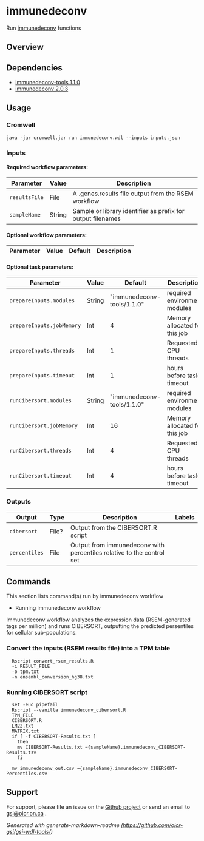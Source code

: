 # immunedeconv

Run [immunedeconv](https://www.rdocumentation.org/packages/immunedeconv/versions/2.0.3) functions

## Overview

## Dependencies

* [immunedeconv-tools 1.1.0](https://bitbucket.oicr.on.ca/projects/GSI/repos/immunedeconvtools/)
* [immunedeconv 2.0.3](https://www.rdocumentation.org/packages/immunedeconv/versions/2.0.3)


## Usage

### Cromwell
```
java -jar cromwell.jar run immunedeconv.wdl --inputs inputs.json
```

### Inputs

#### Required workflow parameters:
Parameter|Value|Description
---|---|---
`resultsFile`|File|A .genes.results file output from the RSEM workflow
`sampleName`|String|Sample or library identifier as prefix for output filenames


#### Optional workflow parameters:
Parameter|Value|Default|Description
---|---|---|---


#### Optional task parameters:
Parameter|Value|Default|Description
---|---|---|---
`prepareInputs.modules`|String|"immunedeconv-tools/1.1.0"|required environment modules
`prepareInputs.jobMemory`|Int|4|Memory allocated for this job
`prepareInputs.threads`|Int|1|Requested CPU threads
`prepareInputs.timeout`|Int|1|hours before task timeout
`runCibersort.modules`|String|"immunedeconv-tools/1.1.0"|required environment modules
`runCibersort.jobMemory`|Int|16|Memory allocated for this job
`runCibersort.threads`|Int|4|Requested CPU threads
`runCibersort.timeout`|Int|4|hours before task timeout


### Outputs

Output | Type | Description | Labels
---|---|---|---
`cibersort`|File?|Output from the CIBERSORT.R script|
`percentiles`|File|Output from immunedeconv with percentiles relative to the control set|


## Commands
This section lists command(s) run by immunedeconv workflow
 
* Running immunedeconv workflow
 
Immunedeconv workflow analyzes the expression data (RSEM-generated tags per million) and runs
CIBERSORT, outputting the predicted persentiles for cellular sub-populations.
 
### Convert the inputs (RSEM results file) into a TPM table
 
```
  Rscript convert_rsem_results.R 
  -i RESULT_FILE
  -o tpm.txt
  -n ensembl_conversion_hg38.txt
```
 
### Running CIBERSORT script
 
```
  set -euo pipefail
  Rscript --vanilla immunedeconv_cibersort.R 
  TPM_FILE
  CIBERSORT.R
  LM22.txt
  MATRIX.txt
  if [ -f CIBERSORT-Results.txt ]
    then
    mv CIBERSORT-Results.txt ~{sampleName}.immunedeconv_CIBERSORT-Results.tsv
    fi
 
  mv immunedeconv_out.csv ~{sampleName}.immunedeconv_CIBERSORT-Percentiles.csv
```
## Support

For support, please file an issue on the [Github project](https://github.com/oicr-gsi/immunedeconvWorkflow) or send an email to gsi@oicr.on.ca .

_Generated with generate-markdown-readme (https://github.com/oicr-gsi/gsi-wdl-tools/)_
